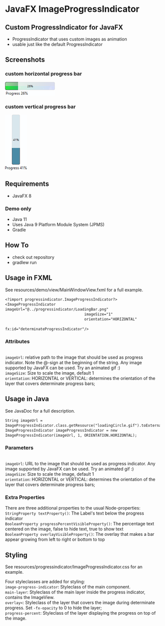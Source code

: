 # JavaFX ImageProgressIndicator

## Custom ProgressIndicator for JavaFX

* ProgressIndicator that uses custom images as animation
* usable just like the default ProgressIndicator

## Screenshots

### custom horizontal progress bar

![horizontal progress bar](screenshots/horizontalProgressBarExample.png)

### custom vertical progress bar

![vertical progress bar](screenshots/verticalProgressBarExample.png)

## Requirements

* JavaFX 8

### Demo only

* Java 11
* Uses Java 9 Platform Module System (JPMS)
* Gradle

## How To

* check out repository
* gradlew run

## Usage in FXML

See resources/demo/view/MainWindowView.fxml for a full example.

```
<?import progressindicator.ImageProgressIndicator?>
<ImageProgressIndicator imageUrl="@../progressindicator/LoadingBar.png"
                                    imageSize="1"
                                    orientation="HORIZONTAL"
                                    fx:id="determinateProgressIndicator"/>
```

### Attributes

<br>`imageUrl`: relative path to the image that should be used as progress indicator. Note the @-sign at the beginning
of the string. Any image supported by JavaFX can be used. Try an animated gif :)
<br>`imageSize`: Size to scale the image, default 1
<br>`orientation`: HORIZONTAL or VERTICAL: determines the orientation of the layer that covers determinate progress
bars;

## Usage in Java

See JavaDoc for a full description.

```
String imageUrl = ImageProgressIndicator.class.getResource("loadingCircle.gif").toExternalForm();
ImageProgressIndicator imageProgressIndicator = new ImageProgressIndicator(imageUrl, 1, ORIENTATION.HORIZONTAL);
```

### Parameters

<br>`imageUrl`: URL to the image that should be used as progress indicator. Any image supported by JavaFX can be used.
Try an animated gif :)
<br>`imageSize`: Size to scale the image, default 1
<br>`orientation`: HORIZONTAL or VERTICAL: determines the orientation of the layer that covers determinate progress
bars;

### Extra Properties

There are three additional properties to the usual Node-properties:
<br>`StringProperty textProperty()`: The Label's text below the progress indicator
<br>`BooleanProperty progressPercentVisibleProperty()`: The percentage text centered on the image, false to hide text,
true to show text
<br>`BooleanProperty overlayVisibleProperty()`: The overlay that makes a bar appear growing from left to right or bottom
to top

## Styling

See resources/progressindicator/ImageProgressIndicator.css for an example.

Four styleclasses are added for styling:
<br>`image-progress-indicator`: Styleclass of the main component.
<br>`main-layer`: Styleclass of the main layer inside the progress indicator, contains the ImageView.
<br>`overlay<`: Styleclass of the layer that covers the image during determinate progress. Set `-fx-opacity` to 0 to
hide the layer;
<br>`progress-percent`: Styleclass of the layer displaying the progress on top of the image.